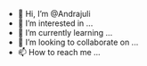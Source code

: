 - 👋 Hi, I’m @Andrajuli
- 👀 I’m interested in ...
- 🌱 I’m currently learning ...
- 💞️ I’m looking to collaborate on ...
- 📫 How to reach me ...

<!---
Andrajuli/Andrajuli is a ✨ special ✨ repository because its `README.md` (this file) appears on your GitHub profile.
You can click the Preview link to take a look at your changes.
--->
